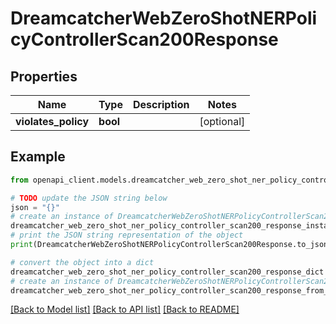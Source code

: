 # DreamcatcherWebZeroShotNERPolicyControllerScan200Response


## Properties

Name | Type | Description | Notes
------------ | ------------- | ------------- | -------------
**violates_policy** | **bool** |  | [optional] 

## Example

```python
from openapi_client.models.dreamcatcher_web_zero_shot_ner_policy_controller_scan200_response import DreamcatcherWebZeroShotNERPolicyControllerScan200Response

# TODO update the JSON string below
json = "{}"
# create an instance of DreamcatcherWebZeroShotNERPolicyControllerScan200Response from a JSON string
dreamcatcher_web_zero_shot_ner_policy_controller_scan200_response_instance = DreamcatcherWebZeroShotNERPolicyControllerScan200Response.from_json(json)
# print the JSON string representation of the object
print(DreamcatcherWebZeroShotNERPolicyControllerScan200Response.to_json())

# convert the object into a dict
dreamcatcher_web_zero_shot_ner_policy_controller_scan200_response_dict = dreamcatcher_web_zero_shot_ner_policy_controller_scan200_response_instance.to_dict()
# create an instance of DreamcatcherWebZeroShotNERPolicyControllerScan200Response from a dict
dreamcatcher_web_zero_shot_ner_policy_controller_scan200_response_from_dict = DreamcatcherWebZeroShotNERPolicyControllerScan200Response.from_dict(dreamcatcher_web_zero_shot_ner_policy_controller_scan200_response_dict)
```
[[Back to Model list]](../README.md#documentation-for-models) [[Back to API list]](../README.md#documentation-for-api-endpoints) [[Back to README]](../README.md)


